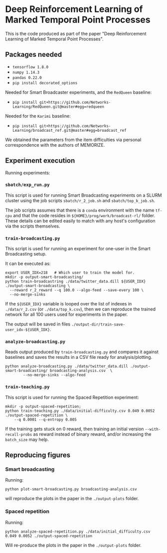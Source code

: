 # Deep Reinforcement Learning of Marked Temporal Point Processes

This is the code produced as part of the paper "Deep Reinforcement Learning of Marked Temporal Point Processes".

## Packages needed

 - `tensorflow 1.8.0`
 - `numpy 1.14.3`
 - `pandas 0.22.0`
 - `pip install decorated_options`

Needed for Smart Broadcaster experiments, and the `RedQueen` baseline:

 - `pip install git+https://github.com/Networks-Learning/RedQueen.git@master#egg=redqueen`

Needed for the `Karimi` baseline:

 - `pip install git+https://github.com/Networks-Learning/broadcast_ref.git@master#egg=broadcast_ref`

We obtained the parameters from the item difficulties via personal correspondence with the authors of MEMORIZE.

## Experiment execution

Running experiments:

### `sbatch/exp_run.py`

This script is used for running Smart Broadcasting experiments on a SLURM cluster using the job scripts `sbatch/r_2_job.sh` and `sbatch/top_k_job.sh`.

The job scripts assumes that there is a `conda` environment with the name `tf-cpu` and that the code resides in `${HOME}/prog/work/broadcast-rl/` folder. These details can be edited easily to match with any host's configuration via the scripts themselves.

### `train-broadcasting.py`

This script is used for running an experiment for one-user in the Smart Broadcasting setup.

It can be executed as:

    export USER_IDX=218   # Which user to train the model for.
    mkdir -p output-smart-broadcasting/
    python train-broadcastring ./data/twitter_data.dill ${USER_IDX} ./output-smart-broadcasting \
      --reward r_2_reward --q 100.0 --algo-feed --save-every 100 \
      --no-merge-sinks

If the `${USER_IDX}` variable is looped over the list of indexes in `./data/r_2.csv` (or `./data/top_k.csv`), then we can reproduce the trained network for all 100 users used for experiments in the paper.

The output will be saved in files `./output-dir/train-save-user_idx-${USER_IDX}`.

### `analyze-broadcasting.py`

Reads output produced by `train-broadcasting.py` and compares it against baselines and saves the results in a CSV file ready for analysis/plotting.

    python analyze-broadcasting.py ./data/twitter_data.dill ./output-smart-broadcasting/ broadcasting-analysis.csv  \
            --no-merge-sinks --algo-feed


### `train-teaching.py`

This script is used for running the Spaced Repetition experiment:

    mkdir -p output-spaced-repetition;
    python train-teaching.py ./data/initial-difficulty.csv 0.049 0.0052 ./output-spaced-repetition \
        --q 0.0001 --q-entropy 0.005


If the training gets stuck on 0 reward, then training an initial version `--with-recall-probs` as reward instead of binary reward, and/or increasing the `batch_size` may help.


## Reproducing figures

### Smart broadcasting

Running:

    python plot-smart-broadcasting.py broadcasting-analysis.csv

will reproduce the plots in the paper in the `./output-plots` folder.

### Spaced repetition

Running:

    python analyze-spaced-repetition.py ./data/initial_difficulty.csv 0.049 0.0052 ./output-spaced-repetition

Will re-produce the plots in the paper in the `./output-plots` folder.
